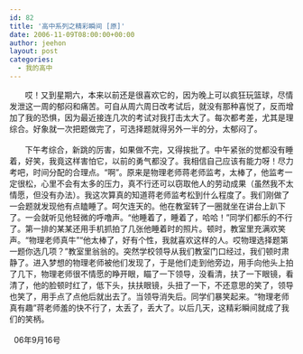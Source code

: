 ```yaml
---
id: 82
title: '高中系列之精彩瞬间 [原]'
date: 2006-11-09T08:00:00+00:00
author: jeehon
layout: post
categories:
  - 我的高中
---
```

&nbsp;&nbsp;&nbsp;&nbsp;&nbsp;&nbsp; 哎！又到星期六，本来以前还是很喜欢它的，因为晚上可以疯狂玩篮球，尽情发泄这一周的郁闷和痛苦。可自从周六周日改考试后，就没有那种喜悦了，反而增加了我的恐惧，因为最近接连几次的考试对我打击太大了。每次都考差，尤其是理综合。好象就一次把题做完了，可选择题就得另外一半的分，太郁闷了。  
&nbsp;&nbsp;&nbsp;&nbsp;&nbsp;   
&nbsp;&nbsp;&nbsp;&nbsp;&nbsp;&nbsp; 下午考综合，新跳的厉害，如果做不完，又得挨批了。中午紧张的觉都没有睡着，好笑，我竟这样害怕它，以前的勇气都没了。我相信自己应该有能力呀！尽力考吧，时间分配的合理点。“啊”。原来是物理老师蒋老师监考，太棒了，他监考一定很松，心里不会有太多的压力，真不行还可以窃取他人的劳动成果（虽然我不太情愿，但没有办法）。我这次算真的知道蒋老师监考松到什么程度了。我们刚做了一会题就发现他有点瞌睡了。呵欠连天的。他在教室转了一圈就坐在讲台上趴下了。一会就听见他轻微的呼噜声。“他睡着了，睡着了，哈哈！”同学们都乐的不行了。第一排的某某还用手机抓拍了几张他睡着时的照片。顿时，教室里充满欢笑声。“物理老师真牛”“他太棒了，好有个性，我就喜欢这样的人。哎物理选择题第一题你选几项？”教室里翁翁的。突然学校领导从我们教室门口经过，我们顿时肃静了。进入梦想的物理老师被他们发现了，于是他们走到他旁边，用手向他头上拍了几下，物理老师很不情愿的睁开眼，瞄了一下领导，没看清，扶了一下眼镜，看清了，他的脸顿时红了，低下头，扶扶眼镜，头扭了一下，不还意思的笑了，领导也笑了，用手点了点他后就出去了。当领导消失后。同学们暴笑起来。“物理老师真有趣”蒋老师羞的快不行了，太丢了，丢大了。以后几天，这精彩瞬间就成了我们的笑柄。   
&nbsp;&nbsp;&nbsp;&nbsp;&nbsp;&nbsp;&nbsp;&nbsp;&nbsp;&nbsp;&nbsp;&nbsp;&nbsp;&nbsp;&nbsp;&nbsp;&nbsp;&nbsp;&nbsp;&nbsp;&nbsp;&nbsp;&nbsp;&nbsp;&nbsp;&nbsp;&nbsp;&nbsp;&nbsp;&nbsp;&nbsp;&nbsp;&nbsp;&nbsp;&nbsp;&nbsp;&nbsp;&nbsp;&nbsp;&nbsp;&nbsp;&nbsp;&nbsp;&nbsp;&nbsp;&nbsp;&nbsp;&nbsp;&nbsp;&nbsp;&nbsp;&nbsp;&nbsp;&nbsp;&nbsp;&nbsp;&nbsp;&nbsp;&nbsp;&nbsp;&nbsp;&nbsp;&nbsp;&nbsp;&nbsp;&nbsp;&nbsp;&nbsp;&nbsp;&nbsp;&nbsp;&nbsp;&nbsp;&nbsp;&nbsp;&nbsp;&nbsp;&nbsp;&nbsp;&nbsp;&nbsp;&nbsp;&nbsp;&nbsp;&nbsp;&nbsp;&nbsp;&nbsp;&nbsp;&nbsp;&nbsp;&nbsp;&nbsp;&nbsp;&nbsp;&nbsp;&nbsp;&nbsp;&nbsp;&nbsp;&nbsp;&nbsp;&nbsp;&nbsp;&nbsp;&nbsp;&nbsp;&nbsp;&nbsp;&nbsp;&nbsp;&nbsp;&nbsp;&nbsp;&nbsp;&nbsp;&nbsp;&nbsp;&nbsp;&nbsp;&nbsp;&nbsp;&nbsp;&nbsp;&nbsp;&nbsp;&nbsp;&nbsp;&nbsp; 06年9月16号